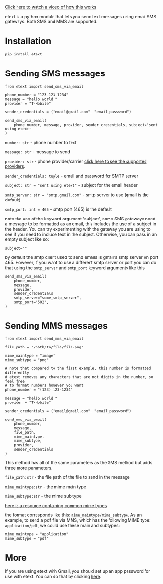[Click here to watch a video of how this works](https://youtu.be/4-ysecoraKo)

etext is a python module that lets you send text messages using email SMS gateways. Both SMS and MMS are supported.

# Installation
```
pip install etext
```

# Sending SMS messages
```
from etext import send_sms_via_email

phone_number = "123-123-1234"
message = "hello world!"
provider = "T-Mobile"

sender_credentials = ("email@gmail.com", "email_password")

send_sms_via_email(
    phone_number, message, provider, sender_credentials, subject="sent using etext"
)

```
`number: str` - phone number to text

`message: str` - message to send

`provider: str` - phone provider/carrier [click here to see the supported providers](https://github.com/AlfredoSequeida/etext/blob/master/etext/providers.py).

`sender_credentials: tuple` - email and password for SMTP server

`subject: str = "sent using etext"` - subject for the email header

`smtp_server: str = "smtp.gmail.com"` - smtp server to use (gmail is the default)

`smtp_port: int = 465` - smtp port (465) is the default

note the use of the keyword argument 'subject', some SMS gateways need a message to be formatted as an email, this includes the use of a subject in the header. You can try experimenting with the gateway you are using to see if you need to include text in the subject. Otherwise, you can pass in an empty subject like so:

`subject=""`

by default the smtp client used to send emails is gmail's smtp server on port 465. However, if you want to use a different smtp server or port you can do that using the `smtp_server` and `smtp_port` keyword arguments like this:

```
send_sms_via_email(
    phone_number,
    message,
    provider,
    sender_credentials,
    smtp_server="some_smtp_server",
    smtp_port="502",
)
```

# Sending MMS messages
```
from etext import send_mms_via_email

file_path = "/path/to/file/file.png"

mime_maintype = "image"
mime_subtype = "png"

# note that compared to the first example, this number is formatted differently
# etext removes any characters that are not digits in the number, so feel free
# to format numbers however you want
phone_number = "(123) 123-1234"

message = "hello world!"
provider = "T-Mobile"

sender_credentials = ("email@gmail.com", "email_password")

send_mms_via_email(
    phone_number,
    message,
    file_path,
    mime_maintype,
    mime_subtype,
    provider,
    sender_credentials,
)
```

This method has all of the same parameters as the SMS method but adds three more parameters.

`file_path:str` - the file path of the file to send in the message

`mime_maintype:str` - the mime main type

`mime_subtype:str` - the mime sub type

[here is a resource containing common mime types](https://developer.mozilla.org/en-US/docs/Web/HTTP/Basics_of_HTTP/MIME_types/Common_types)

the format corresponds like this: `mime_maintype/mime_subtype`. As an example, to send a pdf file via MMS, which has the following MIME type: `application/pdf`, we could use these main and subtypes:

```
mime_maintype = "application"
mime_subtype = "pdf"
```

# More
If you are using etext with Gmail, you should set up an app password for use with etext. You can do that by clicking [here](https://myaccount.google.com/apppasswords).
